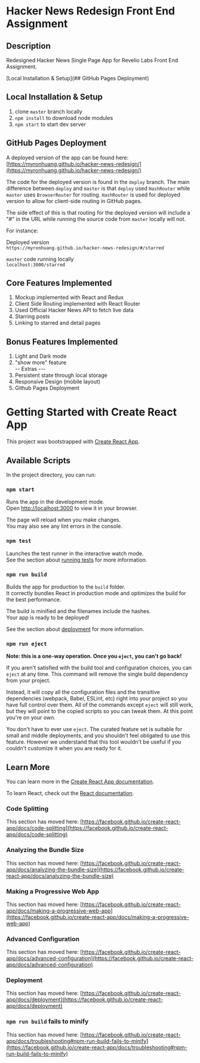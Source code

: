 # Hacker News Redesign Front End Assignment

## Description

Redesigned Hacker News Single Page App for Revelio Labs Front End Assignment.

[Local Installation & Setup](## GitHub Pages Deployment)

## Local Installation & Setup

1. clone `master` branch locally
2. `npm install` to download node modules
3. `npm start` to start dev server

## GitHub Pages Deployment

A deployed version of the app can be found here: [https://myronhuang.github.io/hacker-news-redesign/](https://myronhuang.github.io/hacker-news-redesign/)

The code for the deployed version is found in the `deploy` branch. The main difference between `deploy` and `master` is that `deploy` used `HashRouter` while `master` uses `BrowserRouter` for routing. `HashRouter` is used for deployed version to allow for client-side routing in GitHub pages.

The side effect of this is that routing for the deployed version will include a "#" in the URL while running the source code from `master` locally will not.

For instance:

Deployed version\
`https://myronhuang.github.io/hacker-news-redesign/#/starred`

`master` code running locally\
`localhost:3000/starred`

## Core Features Implemented

1. Mockup implemented with React and Redux
2. Client Side Routing implemented with React Router
3. Used Official Hacker News API to fetch live data
4. Starring posts
5. Linking to starred and detail pages

## Bonus Features Implemented

1. Light and Dark mode
2. "show more" feature\
   -- Extras ---
3. Persistent state through local storage
4. Responsive Design (mobile layout)
5. Github Pages Deployment

# Getting Started with Create React App

This project was bootstrapped with [Create React App](https://github.com/facebook/create-react-app).

## Available Scripts

In the project directory, you can run:

### `npm start`

Runs the app in the development mode.\
Open [http://localhost:3000](http://localhost:3000) to view it in your browser.

The page will reload when you make changes.\
You may also see any lint errors in the console.

### `npm test`

Launches the test runner in the interactive watch mode.\
See the section about [running tests](https://facebook.github.io/create-react-app/docs/running-tests) for more information.

### `npm run build`

Builds the app for production to the `build` folder.\
It correctly bundles React in production mode and optimizes the build for the best performance.

The build is minified and the filenames include the hashes.\
Your app is ready to be deployed!

See the section about [deployment](https://facebook.github.io/create-react-app/docs/deployment) for more information.

### `npm run eject`

**Note: this is a one-way operation. Once you `eject`, you can't go back!**

If you aren't satisfied with the build tool and configuration choices, you can `eject` at any time. This command will remove the single build dependency from your project.

Instead, it will copy all the configuration files and the transitive dependencies (webpack, Babel, ESLint, etc) right into your project so you have full control over them. All of the commands except `eject` will still work, but they will point to the copied scripts so you can tweak them. At this point you're on your own.

You don't have to ever use `eject`. The curated feature set is suitable for small and middle deployments, and you shouldn't feel obligated to use this feature. However we understand that this tool wouldn't be useful if you couldn't customize it when you are ready for it.

## Learn More

You can learn more in the [Create React App documentation](https://facebook.github.io/create-react-app/docs/getting-started).

To learn React, check out the [React documentation](https://reactjs.org/).

### Code Splitting

This section has moved here: [https://facebook.github.io/create-react-app/docs/code-splitting](https://facebook.github.io/create-react-app/docs/code-splitting)

### Analyzing the Bundle Size

This section has moved here: [https://facebook.github.io/create-react-app/docs/analyzing-the-bundle-size](https://facebook.github.io/create-react-app/docs/analyzing-the-bundle-size)

### Making a Progressive Web App

This section has moved here: [https://facebook.github.io/create-react-app/docs/making-a-progressive-web-app](https://facebook.github.io/create-react-app/docs/making-a-progressive-web-app)

### Advanced Configuration

This section has moved here: [https://facebook.github.io/create-react-app/docs/advanced-configuration](https://facebook.github.io/create-react-app/docs/advanced-configuration)

### Deployment

This section has moved here: [https://facebook.github.io/create-react-app/docs/deployment](https://facebook.github.io/create-react-app/docs/deployment)

### `npm run build` fails to minify

This section has moved here: [https://facebook.github.io/create-react-app/docs/troubleshooting#npm-run-build-fails-to-minify](https://facebook.github.io/create-react-app/docs/troubleshooting#npm-run-build-fails-to-minify)
